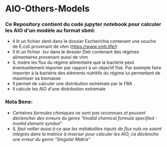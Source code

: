 # AIO-Others-Models
### Ce Repository contient du code jupyter notebook pour  calculer les AIO d'un modèle au format sbml:

- Il lit un fichier sbml dans le dossier Escherichia contenant une souche de E.coli provenant de vhm (https://www.vmh.life/)
- Il lit un fichier .tsv dans le dossier Diet contenant des régimes alimentaires provenant aussi de vhm
- IL insère les flux du régime alimentaire que la bactérie peut éventuellement importer par rapport à un objectif fixé. Par exemple faire importer à la bactérie des éléments nutritifs du régime lui permettant de maximiser sa biomasse
- Il permet de calculer une distribution extrémale par le FBA
- Il calcule les AIO d'une distribution extrémale 

### Nota Bene: 
+ *Certaines formules chimiques ne sont pas reconnues et peuvent déclencher des erreurs du genre "Invalid chemical formula specified - invalid element symbol"*
+ *IL faut veiller aussi à ce que les métabolites inputs de flux nuls ne soient intégrés dans la matrice à inverser pour calculer les AIO, ca déclenche une erreur du genre "Singular Matrix"*

